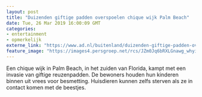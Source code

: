 ```yaml
---
layout: post
title: "Duizenden giftige padden overspoelen chique wijk Palm Beach"
date: Tue, 26 Mar 2019 16:00:09 GMT
categories: 
- entertainment 
- opmerkelijk 
externe_link: "https://www.ad.nl/buitenland/duizenden-giftige-padden-overspoelen-chique-wijk-palm-beach~ade4c19f/"
feature_image: "https://images4.persgroep.net/rcs/JZm0Jq6bRXLGnawg_whyi7ZhGBc/diocontent/144214326/_fitwidth/400/?appId=21791a8992982cd8da851550a453bd7f&quality=0.7"
---
```


Een chique wijk in Palm Beach, in het zuiden van Florida, kampt met een invasie van giftige reuzenpadden. De bewoners houden hun kinderen binnen uit vrees voor besmetting. Huisdieren kunnen zelfs sterven als ze in contact komen met de beestjes.
